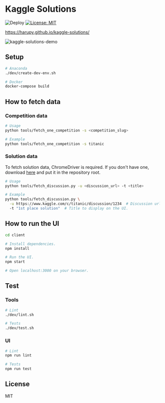 # Kaggle Solutions

![Deploy](https://github.com/harupy/kaggle-solutions/workflows/Deploy/badge.svg)
[![License: MIT](https://img.shields.io/badge/License-MIT-green.svg)](https://opensource.org/licenses/MIT)

https://harupy.github.io/kaggle-solutions/

![kaggle-solutions-demo](https://user-images.githubusercontent.com/17039389/73281626-9b085000-4233-11ea-8025-01213b91c3d1.gif)

## Setup

```bash
# Anaconda
./dev/create-dev-env.sh

# Docker
docker-compose build
```

## How to fetch data

### Competition data

```bash
# Usage
python tools/fetch_one_competition -s <competition_slug>

# Example
python tools/fetch_one_competition -s titanic
```

### Solution data

To fetch solution data, ChromeDriver is required. If you don't have one, download [here](https://chromedriver.chromium.org/downloads) and put it in the repository root.

```bash
# Usage
python tools/fetch_discussion.py -u <discussion_url> -t <title>

# Example
python tools/fetch_discussion.py \
  -u https://www.kaggle.com/c/titanic/discussion/1234  # Discussion url
  -t "1st place solution"  # Title to display on the UI.
```

## How to run the UI

```bash
cd client

# Install dependencies.
npm install

# Run the UI.
npm start

# Open localhost:3000 on your browser.
```

## Test

### Tools

```bash
# Lint
./dev/lint.sh

# Tests
./dev/test.sh
```

### UI

```bash
# Lint
npm run lint

# Tests
npm run test
```

## License

MIT
